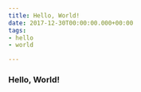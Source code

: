 ```yaml
---
title: Hello, World!
date: 2017-12-30T00:00:00.000+00:00
tags:
- hello
- world

---
```

### Hello, World!